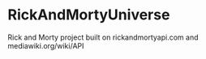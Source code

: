 # RickAndMortyUniverse

Rick and Morty project built on rickandmortyapi.com and mediawiki.org/wiki/API
